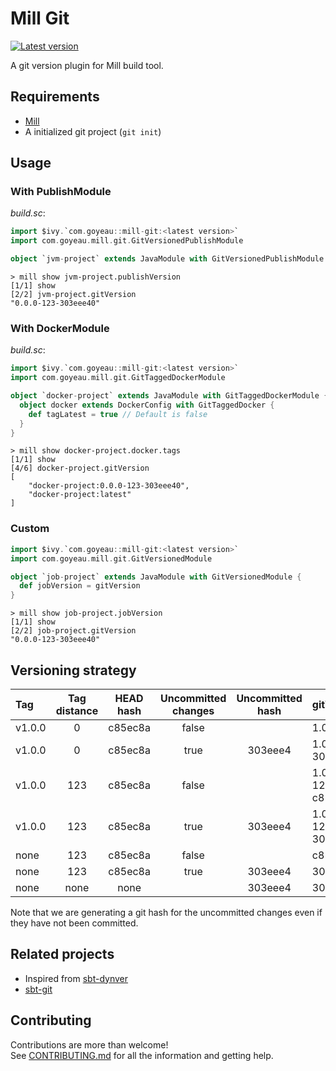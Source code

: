 # Mill Git

[![Latest version](https://index.scala-lang.org/joan38/mill-git/mill-git/latest.svg?color=lightgrey)](https://index.scala-lang.org/joan38/mill-git/mill-git)

A git version plugin for Mill build tool.


## Requirements

 * [Mill](https://www.lihaoyi.com/mill)
 * A initialized git project (`git init`)


## Usage

### With PublishModule

*build.sc*:
```scala
import $ivy.`com.goyeau::mill-git:<latest version>`
import com.goyeau.mill.git.GitVersionedPublishModule

object `jvm-project` extends JavaModule with GitVersionedPublishModule
```

```shell script
> mill show jvm-project.publishVersion
[1/1] show 
[2/2] jvm-project.gitVersion 
"0.0.0-123-303eee40"
```

### With DockerModule

*build.sc*:
```scala
import $ivy.`com.goyeau::mill-git:<latest version>`
import com.goyeau.mill.git.GitTaggedDockerModule

object `docker-project` extends JavaModule with GitTaggedDockerModule {
  object docker extends DockerConfig with GitTaggedDocker {
    def tagLatest = true // Default is false
  }
}
```

```shell script
> mill show docker-project.docker.tags
[1/1] show 
[4/6] docker-project.gitVersion 
[
    "docker-project:0.0.0-123-303eee40",
    "docker-project:latest"
]
```

### Custom

```scala
import $ivy.`com.goyeau::mill-git:<latest version>`
import com.goyeau.mill.git.GitVersionedModule

object `job-project` extends JavaModule with GitVersionedModule {
  def jobVersion = gitVersion
}
```

```shell script
> mill show job-project.jobVersion
[1/1] show 
[2/2] job-project.gitVersion 
"0.0.0-123-303eee40"
```


## Versioning strategy

| Tag    | Tag distance | HEAD hash | Uncommitted changes | Uncommitted hash | gitVersion        |
|:------ |:------------:|:---------:|:-------------------:|:----------------:|:----------------- |
| v1.0.0 | 0            | c85ec8a   | false               |                  | 1.0.0             |
| v1.0.0 | 0            | c85ec8a   | true                | 303eee4          | 1.0.0-1-303eee4   |
| v1.0.0 | 123          | c85ec8a   | false               |                  | 1.0.0-123-c85ec8a |
| v1.0.0 | 123          | c85ec8a   | true                | 303eee4          | 1.0.0-124-303eee4 |
| none   | 123          | c85ec8a   | false               |                  | c85ec8a           |
| none   | 123          | c85ec8a   | true                | 303eee4          | 303eee4           |
| none   | none         | none      |                     | 303eee4          | 303eee4           |

Note that we are generating a git hash for the uncommitted changes even if they have not been committed.
 

## Related projects

* Inspired from [sbt-dynver](https://github.com/dwijnand/sbt-dynver)
* [sbt-git](https://github.com/sbt/sbt-git)


## Contributing

Contributions are more than welcome!  
See [CONTRIBUTING.md](CONTRIBUTING.md) for all the information and getting help.
